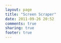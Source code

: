 ```yaml
---
layout: page
title: "Screen Scraper"
date: 2011-09-26 20:52
comments: true
sharing: true
footer: true
---
```

